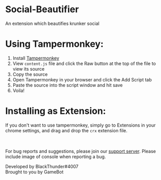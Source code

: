 # Social-Beautifier
An extension which beautifies krunker social

# Using Tampermonkey:
1. Install [Tampermonkey](https://www.tampermonkey.net/)
2. View `content.js` file and click the Raw button at the top of the file to view its source
3. Copy the source
4. Open Tampermonkey in your browser and click the Add Script tab 
5. Paste the source into the script window and hit save
6. Voila!


# Installing as Extension:
If you don't want to use tampermonkey, simply go to Extensions in your chrome settings, and drag and drop the `crx` extension file.

</br></br>
For bug reports and suggestions, please join our [support server](https://discord.gg/gamebot). Please include image of console when reporting a bug.

Developed by BlackThunder#4007</br>
Brought to you by GameBot
